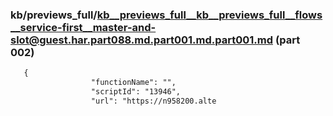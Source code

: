 ### kb/previews_full/kb__previews_full__kb__previews_full__flows__service-first__master-and-slot@guest.har.part088.md.part001.md.part001.md (part 002)

```md
   {
                  "functionName": "",
                  "scriptId": "13946",
                  "url": "https://n958200.alte
```

```
